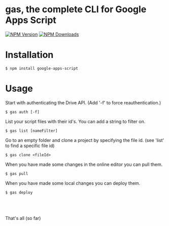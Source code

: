# gas, the complete CLI for Google Apps Script

[![NPM Version](http://img.shields.io/npm/v/google-apps-script.svg?style=flat)](https://www.npmjs.org/package/google-apps-script) [![NPM Downloads](https://img.shields.io/npm/dm/google-apps-script.svg?style=flat)](https://www.npmjs.org/package/google-apps-script)

# Installation

```
$ npm install google-apps-script
```

# Usage

Start with authenticating the Drive API. (Add '-f' to force reauthentication.)

```
$ gas auth [-f]
```

List your script files with their id's. You can add a string to filter on.

```
$ gas list [nameFilter]
```

Go to an empty folder and clone a project by specifying the file id. (see 'list' to find a specific file id)

```
$ gas clone <fileId>
```

When you have made some changes in the online editor you can pull them.

```
$ gas pull
```

When you have made some local changes you can deploy them.

```
$ gas deploy
```



<br><br>
<br>
That's all (so far)
